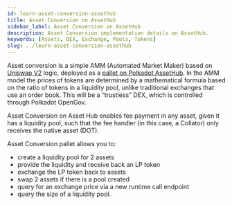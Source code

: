 ```yaml
---
id: learn-asset-conversion-assethub
title: Asset Conversion on AssetHub
sidebar_label: Asset Conversion on AssetHub
description: Asset Conversion implementation details on AssetHub.
keywords: [Assets, DEX, Exchange, Pools, Tokens]
slug: ../learn-asset-conversion-assethub
---
```


Asset conversion is a simple AMM (Automated Market Maker) based on [Uniswap V2](https://github.com/Uniswap/v2-core)
logic, deployed as a [pallet on Polkadot AssetHub](https://github.com/paritytech/polkadot-sdk/tree/master/substrate/frame/asset-conversion).
In the AMM model the prices of tokens are determined by a mathematical formula based on the ratio of 
tokens in a liquidity pool, unlike traditional exchanges that use an order book. This will be 
a “trustless” DEX, which is controlled through Polkadot OpenGov.

Asset Conversion on Asset Hub enables fee payment in any asset, given it has a liquidity pool, such 
that the fee handler (in this case, a Collator) only receives the native asset (DOT).

Asset Conversion pallet allows you to:

- create a liquidity pool for 2 assets
- provide the liquidity and receive back an LP token
- exchange the LP token back to assets
- swap 2 assets if there is a pool created
- query for an exchange price via a new runtime call endpoint
- query the size of a liquidity pool.


